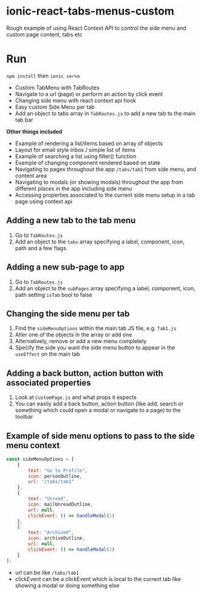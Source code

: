 # ionic-react-tabs-menus-custom
Rough example of using React Context API to control the side menu and custom page content, tabs etc

# Run
`npm install`
then
`ionic serve`

- Custom TabMenu with TabRoutes
- Navigate to a url (page) or perform an action by click event
- Changing side menu with react context api hook
- Easy custom Side Menu per tab
- Add an object to tabs array in `TabRoutes.js` to add a new tab to the main tab bar

__Other things included__
- Example of rendering a list/items based on array of objects
- Layout for email style inbox / simple list of items
- Example of searching a list using filter() function
- Example of changing component rendered based on state
- Navigating to pages throughout the app `/tabs/tab1` from side menu, and content area
- Navigating to modals (or showing modals) throughout the app from different places in the app including side menu
- Accessing properties associated to the current side menu setup in a tab page using context api

## Adding a new tab to the tab menu
1. Go to `TabRoutes.js`
2. Add an object to the `tabs` array specifying a label, component, icon, path and a few flags

## Adding a new sub-page to app
1. Go to `TabRoutes.js`
2. Add an object to the `subPages` array specifying a label, component, icon, path setting `isTab` bool to false

## Changing the side menu per tab
1. Find the `sideMenuOptions` within the main tab JS file, e.g. `Tab1.js`
2. Alter one of the objects in the array or add one
3. Alternatively, remove or add a new menu completely
4. Specify the side you want the side menu button to appear in the `useEffect` on the main tab

## Adding a back button, action button with associated properties
1. Look at `CustomPage.js` and what props it expects
2. You can easily add a back button, action button (like add, search or something which could open a modal or navigate to a page) to the toolbar

## Example of side menu options to pass to the side menu context
```js
const sideMenuOptions = [
	{
		text: "Go to Profile",
		icon: personOutline,
		url: "/tabs/tab1"
	},
	{
		text: "Unread",
		icon: mailUnreadOutline,
		url: null,
		clickEvent: () => handleModal(1)
	},
	{
		text: "Archived",
		icon: archiveOutline,
		url: null,
		clickEvent: () => handleModal(2)
	}
];
```
- url can be like `/tabs/tab1`
- clickEvent can be a clickEvent which is local to the current tab like showing a modal or doing something else

